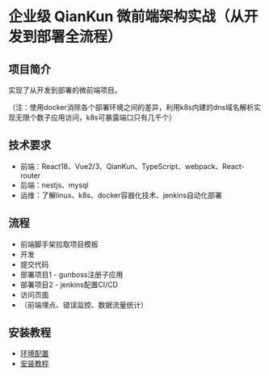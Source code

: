 # 企业级 QianKun 微前端架构实战（从开发到部署全流程）

## 项目简介
实现了从开发到部署的微前端项目。

（注：使用docker消除各个部署环境之间的差异，利用k8s内建的dns域名解析实现无限个数子应用访问，k8s可暴露端口只有几千个）
## 技术要求
- 前端：React18、Vue2/3、QianKun、TypeScript、webpack、React-router
- 后端：nestjs、mysql
- 运维：了解linux、k8s、docker容器化技术、jenkins自动化部署

## 流程
- 前端脚手架拉取项目模板
- 开发
- 提交代码
- 部署项目1 - gunboss注册子应用
- 部署项目2 - jenkins配置CI/CD
- 访问页面
- （前端埋点、错误监控、数据流量统计）
  
## 安装教程
- [环境配置](./%E7%8E%AF%E5%A2%83%E9%85%8D%E7%BD%AE/)
- [安装教程](./%E6%90%AD%E5%BB%BA%E6%95%99%E7%A8%8B/)